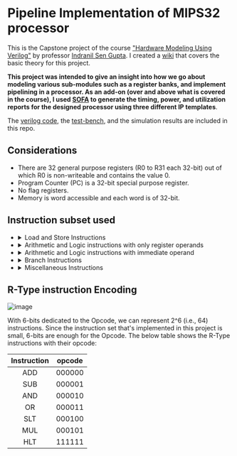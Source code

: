 # Pipeline Implementation of MIPS32 processor
This is the Capstone project of the course ["Hardware Modeling Using Verilog"](https://onlinecourses.nptel.ac.in/noc21_cs60/preview) by professor [Indranil Sen Gupta](http://www.facweb.iitkgp.ac.in/~isg/). I created a [wiki](https://github.com/stativeboss/MIPS32/wiki) that covers the basic theory for this project.

**This project was intended to give an insight into how we go about modeling various sub-modules such as a register banks, and implement pipelining in a processor. As an add-on (over and above what is covered in the course), I used [SOFA](https://github.com/lnis-uofu/SOFA) to generate the timing, power, and utilization reports for the designed processor using three different IP templates**. 


The [verilog code](https://github.com/stativeboss/MIPS32/blob/main/RTL/mips.v), the [test-bench](https://github.com/stativeboss/MIPS32/blob/main/RTL/mips_tb.v), and the simulation results are included in this repo.

## Considerations
- There are 32 general purpose registers (R0 to R31 each 32-bit) out of which R0 is non-writeable and contains the value 0.
- Program Counter (PC) is a 32-bit special purpose register.
- No flag registers.
- Memory is word accessible and each word is of 32-bit.

## Instruction subset used
 * <details>
      <summary>Load and Store Instructions</summary>
  
      - LW R1, 20(R2) // Add 20 to the data in R2. The result is taken as an address and the data present in that memory address is stored in R1.
      - SW R1, -3(R2) // Mem [R2-3] = R1 meaning 3 is subtracted from the value in R2 and the content in R1 is stored in that memory address. 
      </details>
      
 * <details>
      <summary>Arithmetic and Logic instructions with only register operands</summary>
  
      - ADD R1, R2, R3 // Add data in R2 and R3 and store the result in R1
      - SUB R1, R2, R3 // Subtract the data in R3 from the data in R2 and store the result in R1
      - MUL R1, R2, R3 // Multiply the data in R2 and R3 and store the result in R1
      - AND R1, R2, R3 // Perform bit-wise AND operation of the data in R2 and R3 and store the result in R1
      - OR R1, R2, R3 // Perform bit-wise OR operation of the data in R2 and R3 and store the result in R1
      - SLT R1, R2, R3 // If the data in R2 is less than the data in R3, set R1 else R1 = 0
      </details>
      
 * <details>
      <summary>Arithmetic and Logic instructions with immediate operand</summary>
  
      - ADDI R1, R2, 2 // Add data in R2 and 2, and store the result in R1
      - SUBI R1, R2, 3 // Subtract 3 from the data in R2, and store the result in R1
      - SLTI R1, R2, 4 // If the data in R2 is less than 4, set R1 else R1 = 0
      </details>
 
 * <details>
      <summary>Branch Instructions</summary>
  
      - BEQZ R1, LABEL // Branch to LABEL if data in R1 is 0
      - BNEQZ R1, LABEL // Branch to LABEL if data in R1 is not 0
      </details>

 * <details>
      <summary>Miscellaneous Instructions</summary>
  
      - HLT // Halt
      </details>
      

## R-Type instruction Encoding

![image](https://user-images.githubusercontent.com/14873110/172476834-9a5d6750-e088-4ef3-ade8-00d84c7a7943.png)

With 6-bits dedicated to the Opcode, we can represent 2^6 (i.e., 64) instructions. Since the instruction set that's implemented in this project is small, 6-bits are enough for the Opcode. The below table shows the R-Type instructions with their opcode:

| Instruction | opcode |
| :--: | :--: |
|ADD | 000000|
|SUB | 000001|
|AND | 000010|
|OR  | 000011|
|SLT | 000100|
|MUL | 000101|
|HLT | 111111|
